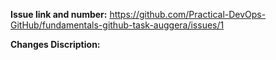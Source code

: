 **Issue link and number:** https://github.com/Practical-DevOps-GitHub/fundamentals-github-task-auggera/issues/1

**Changes Discription:**
